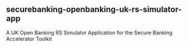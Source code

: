 ## securebanking-openbanking-uk-rs-simulator-app
A UK Open Banking RS Simulator Application for the Secure Banking Accelerator Toolkit
